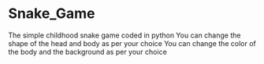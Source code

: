 # Snake_Game
The simple childhood snake game coded in python
You can change the shape of the head and body as per your choice
You can change the color of the body and the background as per your choice
